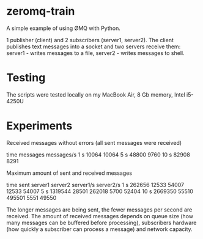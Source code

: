 zeromq-train
============

A simple example of using ØMQ with Python.

1 publisher (client) and 2 subscribers (server1, server2).
The client publishes text messages into a socket and two servers receive them: server1 - writes messages to a file,
server2 - writes messages to shell.

Testing
=======

The scripts were tested locally on my MacBook Air, 8 Gb memory, Intel i5-4250U

Experiments
===========

Received messages without errors (all sent messages were received)

time     messages  messages/s
1 s       10064       10064
5 s       48800       9760
10 s      82908       8291


Maximum amount of sent and received messages

time    sent       server1     server2          server1/s   server2/s
1 s     262656      12533       54007           12533       54007
5 s     1319544     28501       262018          5700        52404
10 s    2669350     55510       495501          5551        49550


The longer messages are being sent, the fewer messages per second are received. The amount of received messages depends
on queue size (how many messages can be buffered before processing), subscribers hardware (how quickly a subscriber can
process a message) and network capacity.
